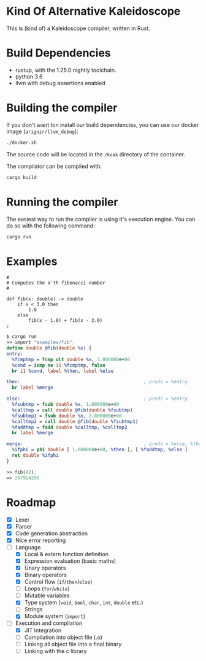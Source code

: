 # Kind Of Alternative Kaleidoscope

This is (kind of) a Kaleidoscope compiler, written in Rust.

# Build Dependencies

* rustup, with the 1.25.0 nightly toolchain.
* python 3.6
* llvm with debug assertions enabled

# Building the compiler

If you don't want ton install our build dependencies, you can use our docker image (`arignir/llvm_debug`):

```bash
./docker.sh
```

The source code will be located in the `/koak` directory of the container.

The compilator can be compiled with:

```bash
cargo build
```

# Running the compiler

The easiest way to run the compiler is using it's execution engine. You can do so with the following command:

```bash
cargo run
```

# Examples

```koak
#
# Computes the x'th fibonacci number
#

def fib(x: double) -> double
    if x < 3.0 then
        1.0
    else
        fib(x - 1.0) + fib(x - 2.0)
;
```

```llvm
$ cargo run
>> import "examples/fib";
define double @fib(double %x) {
entry:
  %fcmptmp = fcmp olt double %x, 3.000000e+00
  %cond = icmp ne i1 %fcmptmp, false
  br i1 %cond, label %then, label %else

then:                                             ; preds = %entry
  br label %merge

else:                                             ; preds = %entry
  %fsubtmp = fsub double %x, 1.000000e+00
  %calltmp = call double @fib(double %fsubtmp)
  %fsubtmp1 = fsub double %x, 2.000000e+00
  %calltmp2 = call double @fib(double %fsubtmp1)
  %faddtmp = fadd double %calltmp, %calltmp2
  br label %merge

merge:                                            ; preds = %else, %then
  %ifphi = phi double [ 1.000000e+00, %then ], [ %faddtmp, %else ]
  ret double %ifphi
}

>> fib(42);
=> 267914296
```

# Roadmap

- [X] Lexer
- [X] Parser
- [X] Code generation abstraction
- [X] Nice error reporting
- [ ] Language
  - [X] Local & extern function definition
  - [X] Expression evaluation (basic maths)
  - [X] Unary operators
  - [X] Binary operators
  - [X] Control flow (`if`/`then`/`else`)
  - [ ] Loops (`for`/`while`)
  - [ ] Mutable variables
  - [X] Type system (`void`, `bool`, `char`, `int`, `double` etc.)
  - [ ] Strings
  - [X] Module system (`import`)
- [ ] Execution and compilation
  - [X] JIT Integration
  - [ ] Compilation into object file (.o)
  - [ ] Linking all object file into a final binary
  - [ ] Linking with the c library
